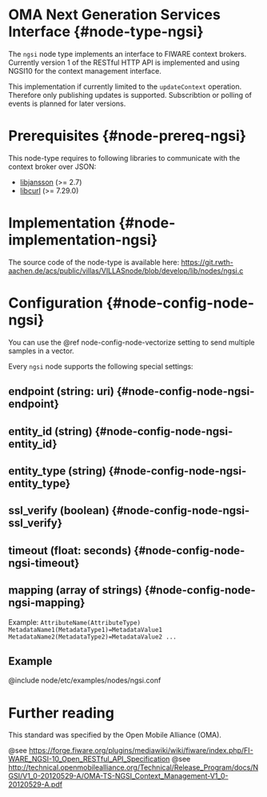 # OMA Next Generation Services Interface {#node-type-ngsi}

The `ngsi` node type implements an interface to FIWARE context brokers.
Currently version 1 of the RESTful HTTP API is implemented and using NGSI10 for the context management interface.

This implementation if currently limited to the `updateContext` operation.
Therefore only publishing updates is supported. Subscribtion or polling of events is planned for later versions.

# Prerequisites {#node-prereq-ngsi}

This node-type requires to following libraries to communicate with the context broker over JSON:

 - [libjansson](http://www.digip.org/jansson/) (>= 2.7)
 - [libcurl](https://curl.haxx.se/libcurl/) (>= 7.29.0)

# Implementation {#node-implementation-ngsi}

The source code of the node-type is available here:
https://git.rwth-aachen.de/acs/public/villas/VILLASnode/blob/develop/lib/nodes/ngsi.c

# Configuration {#node-config-node-ngsi}

You can use the @ref node-config-node-vectorize setting to send multiple samples in a vector.

Every `ngsi` node supports the following special settings:

## endpoint (string: uri) {#node-config-node-ngsi-endpoint}

## entity_id (string) {#node-config-node-ngsi-entity_id}

## entity_type (string) {#node-config-node-ngsi-entity_type}

## ssl_verify (boolean) {#node-config-node-ngsi-ssl_verify}

## timeout (float: seconds) {#node-config-node-ngsi-timeout}

## mapping (array of strings) {#node-config-node-ngsi-mapping}

Example: `AttributeName(AttributeType) MetadataName1(MetadataType1)=MetadataValue1 MetadataName2(MetadataType2)=MetadataValue2 ...`

## Example

@include node/etc/examples/nodes/ngsi.conf

# Further reading

This standard was specified by the Open Mobile Alliance (OMA).

@see https://forge.fiware.org/plugins/mediawiki/wiki/fiware/index.php/FI-WARE_NGSI-10_Open_RESTful_API_Specification
@see http://technical.openmobilealliance.org/Technical/Release_Program/docs/NGSI/V1_0-20120529-A/OMA-TS-NGSI_Context_Management-V1_0-20120529-A.pdf
